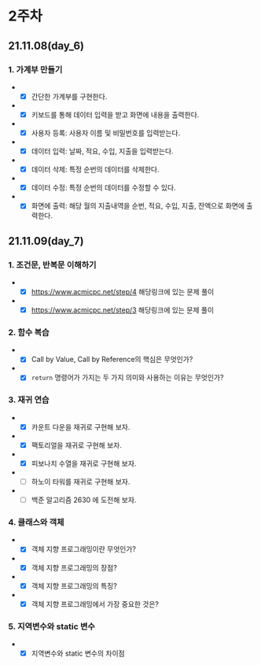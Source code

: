 # 2주차

## 21.11.08(day_6)

###  1. 가계부 만들기
   - -[X] 간단한 가계부를 구현한다.
   - -[X] 키보드를 통해 데이터 입력을 받고 화면에 내용을 출력한다.
   - -[X] 사용자 등록: 사용자 이름 및 비밀번호를 입력받는다.
   - -[X] 데이터 입력: 날짜, 적요, 수입, 지출을 입력받는다.
   - -[X] 데이터 삭제: 특정 순번의 데이터를 삭제한다.
   - -[X] 데이터 수정: 특정 순번의 데이터를 수정할 수 있다.
   - -[X] 화면에 출력: 해당 월의 지출내역을 순번, 적요, 수입, 지출, 잔액으로 화면에 출력한다.

## 21.11.09(day_7)
### 1. 조건문, 반복문 이해하기
   - -[x] https://www.acmicpc.net/step/4 해당링크에 있는 문제 풀이
   - -[x] https://www.acmicpc.net/step/3 해당링크에 있는 문제 풀이

### 2. 함수 복습
   - -[X] Call by Value, Call by Reference의 핵심은 무엇인가?
   - -[X] `return` 명령어가 가지는 두 가지 의미와 사용하는 이유는 무엇인가?

### 3. 재귀 연습
   - -[x] 카운트 다운을 재귀로 구현해 보자.
   - -[x] 팩토리얼을 재귀로 구현해 보자.
   - -[x] 피보나치 수열을 재귀로 구현해 보자.
   - -[ ] 하노이 타워를 재귀로 구현해 보자.
   - -[ ] 백준 알고리즘 2630 에 도전해 보자.

### 4. 클래스와 객체
   - -[X] 객체 지향 프로그래밍이란 무엇인가?
   - -[X] 객체 지향 프로그래밍의 장점?
   - -[X] 객체 지향 프로그래밍의 특징?
   - -[X] 객체 지향 프로그래밍에서 가장 중요한 것은?

### 5. 지역변수와 static 변수
   - -[X] 지역변수와 static 변수의 차이점
